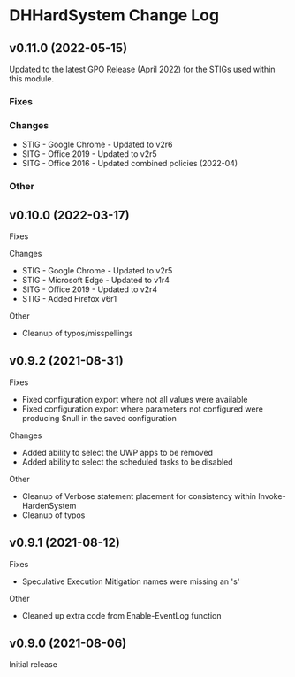 # DHHardSystem Change Log
## v0.11.0 (2022-05-15)
Updated to the latest GPO Release (April 2022) for the STIGs used within this module.

### Fixes
### Changes
* STIG - Google Chrome - Updated to v2r6
* SITG - Office 2019 - Updated to v2r5
* SITG - Office 2016 - Updated combined policies (2022-04)
### Other
## v0.10.0 (2022-03-17)
Fixes

Changes
* STIG - Google Chrome - Updated to v2r5
* STIG - Microsoft Edge - Updated to v1r4
* SITG - Office 2019 - Updated to v2r4
* STIG - Added Firefox v6r1

Other
* Cleanup of typos/misspellings
## v0.9.2 (2021-08-31)
Fixes
* Fixed configuration export where not all values were available
* Fixed configuration export where parameters not configured were producing $null in the saved configuration

Changes
* Added ability to select the UWP apps to be removed
* Added ability to select the scheduled tasks to be disabled

Other
* Cleanup of Verbose statement placement for consistency within Invoke-HardenSystem
* Cleanup of typos

## v0.9.1 (2021-08-12)
Fixes
* Speculative Execution Mitigation names were missing an 's'

Other
* Cleaned up extra code from Enable-EventLog function


## v0.9.0 (2021-08-06)
Initial release